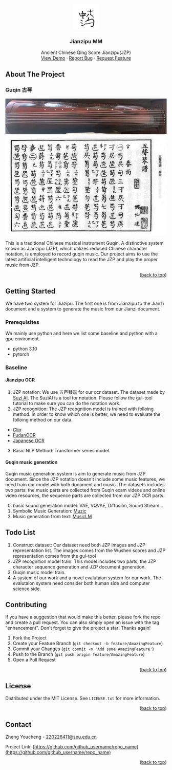 
<!-- Improved compatibility of back to top link: See: https://github.com/othneildrew/Best-README-Template/pull/73 -->
<a name="Jianzipu MM"></a>
<!--
*** Thanks for checking out the Best-README-Template. If you have a suggestion
*** that would make this better, please fork the repo and create a pull request
*** or simply open an issue with the tag "enhancement".
*** Don't forget to give the project a star!
*** Thanks again! Now go create something AMAZING! :D
-->

<!-- PROJECT LOGO -->

<div align="center">
  <a href="https://github.com/github_username/repo_name">
    <img src="images/jianzi.png" alt="Logo" width="80" height="80">
  </a>

<h3 align="center">Jianzipu MM</h3>

  <p align="center">
    Ancient Chinese Qing Score Jianzipu(JZP)
    <br />
    <a href="https://github.com/github_username/repo_name">View Demo</a>
    ·
    <a href="https://github.com/github_username/repo_name/issues/new?labels=bug&template=bug-report---.md">Report Bug</a>
    ·
    <a href="https://github.com/github_username/repo_name/issues/new?labels=enhancement&template=feature-request---.md">Request Feature</a>
  </p>
</div>



<!-- ABOUT THE PROJECT -->
## About The Project
### Guqin 古琴

![guqin picture](images/古琴.png "古琴.png")
![JZP picture](images/五声青浦.png "wushen.png")

This is a traditional Chinese musical instrument Guqin. A distinctive system known as Jianzipu (JZP), which utilizes reduced Chinese character notation, is employed to record guqin music. Our project aims to use the latest artificial intelligent technology to read the JZP and play the proper music from JZP.

<p align="right">(<a href="#readme-top">back to top</a>)</p>

<!-- GETTING STARTED -->
## Getting Started

We have two system for Jiazipu. The first one is from Jianzipu to the Jianzi document and a system to generate the music from our Jianzi document.

### Prerequisites

We mainly use python and here we list some baseline and python with a gpu enviroment. 
* python 3.10
* pytorch

### Baseline
#### Jianzipu OCR
1. JZP notation: We use 五声琴谱 for our ocr dataset. The dataset made by [Suzi AI](https://github.com/SuziAI/gui-tools/tree/main). The SuziAI is a tool for notation. Please follow the gui-tool tutorial to make sure you can do the notation work.
2. JZP recognition: The JZP recognition model is trained with folloing method. In order to know which one is better, we need to evaluate the folloing method on our data. 
* [Clip](https://github.com/openai/CLIP)
* [FudanOCR](https://github.com/FudanVI/FudanOCR/)
* [Japanese OCR]()
3. Basic NLP Method: Transformer series model.

#### Guqin music generation
Guqin music generation system is aim to generate music from JZP document. Since the JZP notation doesn't include some music features, we need train our model with both document and music. The datasets includes two parts: the music parts are collected from Guqin exam videos and online video resources, the sequence parts are collected from our JZP OCR parts.

0. basic sound generation model: VAE, VQVAE, Diffusion, Sound Stream... 
1. Symbolic Music Generation: [Muzic]()
2. Music generation from text: [MusicLM]()


<!--Todo List -->
## Todo List
1. Construct dataset: Our dataset need both JZP images and JZP representation list. The images comes from the Wushen scores and JZP representation comes from the gui-tool
2. JZP recognition model train: This model includes two parts, the JZP character sequence generation and JZP document generation.
3. Guqin music model train.
4. A system of our work and a novel evalutaion system for our work. The evalutaion system need consider both human side and computer science side.

<!-- CONTRIBUTING -->
## Contributing
If you have a suggestion that would make this better, please fork the repo and create a pull request. You can also simply open an issue with the tag "enhancement".
Don't forget to give the project a star! Thanks again!

1. Fork the Project
2. Create your Feature Branch (`git checkout -b feature/AmazingFeature`)
3. Commit your Changes (`git commit -m 'Add some AmazingFeature'`)
4. Push to the Branch (`git push origin feature/AmazingFeature`)
5. Open a Pull Request

<p align="right">(<a href="#readme-top">back to top</a>)</p>



<!-- LICENSE -->
## License

Distributed under the MIT License. See `LICENSE.txt` for more information.

<p align="right">(<a href="#readme-top">back to top</a>)</p>



<!-- CONTACT -->
## Contact

Zheng Youcheng - 220226411@seu.edu.cn

Project Link: [https://github.com/github_username/repo_name](https://github.com/github_username/repo_name)

<p align="right">(<a href="#readme-top">back to top</a>)</p>



